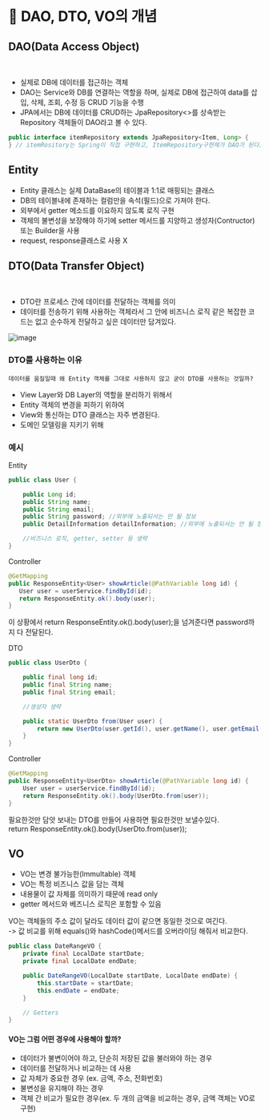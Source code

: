 # 🥕 DAO, DTO, VO의 개념



## DAO(Data Access Object)
<br>

- 실제로 DB에 데이터를 접근하는 객체
- DAO는 Service와 DB를 연결하는 역할을 하며, 실제로 DB에 접근하여 data를 삽입, 삭제, 조회, 수정 등 CRUD 기능을 수행
- JPA에서는 DB에 데이터를 CRUD하는 JpaRepository<>를 상속받는 Repository 객체들이 DAO라고 볼 수 있다.

```java
public interface itemRepository extends JpaRepository<Item, Long> {
} // itemRository는 Spring이 직접 구현하고, ItemRepository구현체가 DAO가 된다.
```

## Entity
- Entity 클래스는 실제 DataBase의 테이블과 1:1로 매핑되는 클래스
- DB의 테이블내에 존재하는 컬럼만을 속석(필드)으로 가져야 한다.
- 외부에서 getter 메소드를 이요하지 않도록 로직 구현
- 객체의 불변성을 보장해야 하기에 setter 메서드를 지양하고 생성자(Contructor)또는 Builder을 사용
- request, response클래스로 사용 X

## DTO(Data Transfer Object)
<br>

- DTO란 프로세스 간에 데이터를 전달하는 객체를 의미
- 데이터를 전송하기 위해 사용하는 객체라서 그 안에 비즈니스 로직 같은 복잡한 코드는 없고 순수하게 전달하고 싶은 데이터만 담겨있다.

![image](https://github.com/sengmin14/CS-Study/assets/140876841/207056d6-57d0-4b15-8945-6c6dc7066a6f)


### DTO를 사용하는 이유
```
데이터를 움질일때 왜 Entity 객체를 그대로 사용하지 않고 굳이 DTO를 사용하는 것일까?
```
- View Layer와 DB Layer의 역할을 분리하기 위해서
- Entity 객체의 변경을 피하기 위하여
- View와 통신하는 DTO 클래스는 자주 변경된다.
- 도메인 모델링을 지키기 위해

### 예시
Entity
``` java
public class User {

    public Long id;
    public String name;
    public String email;
    public String password; //외부에 노출되서는 안 될 정보
    public DetailInformation detailInformation; //외부에 노출되서는 안 될 정보

    //비즈니스 로직, getter, setter 등 생략
}
```
Controller
``` java
@GetMapping
public ResponseEntity<User> showArticle(@PathVariable long id) {
   User user = userService.findById(id);
   return ResponseEntity.ok().body(user);
}
```

이 상황에서 return ResponseEntity.ok().body(user);을 넘겨준다면 password까지 다 전달된다.

DTO
``` java
public class UserDto {

    public final long id;
    public final String name;
    public final String email;

    //생성자 생략

    public static UserDto from(User user) {
        return new UserDto(user.getId(), user.getName(), user.getEmail());
    }
}
```
Controller
``` java
@GetMapping
public ResponseEntity<UserDto> showArticle(@PathVariable long id) {
    User user = userService.findById(id);
    return ResponseEntity.ok().body(UserDto.from(user));
}
```
필요한것만 담앗 보내는 DTO를 만들어 사용하면 필요한것만 보낼수있다.
<br>
return ResponseEntity.ok().body(UserDto.from(user));


## VO
- VO는 변경 불가능한(Immultable) 객체
- VO는 특정 비즈니스 값을 담는 객체
- 내용물이 값 자체를 의미하기 때문에 read only
- getter 메서드와 베즈니스 로직은 포함할 수 있음


VO는 객체들의 주소 값이 달라도 데이터 값이 같으면 동일한 것으로 여긴다.
<br>
-> 값 비교를 위해 equals()와 hashCode()메서드를 오버라이딩 해줘서 비교한다.
```java
public class DateRangeVO {
    private final LocalDate startDate;
    private final LocalDate endDate;

    public DateRangeVO(LocalDate startDate, LocalDate endDate) {
        this.startDate = startDate;
        this.endDate = endDate;
    }

    // Getters
}
```
<h4> VO는 그럼 어떤 경우에 사용해야 할까?</h4>
  
- 데이터가 불변이어야 하고, 단순히 저장된 값을 불러와야 하는 경우
- 데이터를 전달하거나 비교하는 데 사용
- 값 자체가 중요한 경우 (ex. 금액, 주소, 전화번호)
- 불변성을 유지해야 하는 경우
- 객체 간 비교가 필요한 경우(ex. 두 개의 금액을 비교하는 경우, 금액 객체는 VO로 구현)













